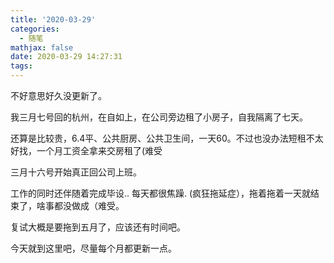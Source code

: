 ```yaml
---
title: '2020-03-29'
categories:
  - 随笔
mathjax: false
date: 2020-03-29 14:27:31
tags:
---
```



不好意思好久没更新了。

我三月七号回的杭州，在自如上，在公司旁边租了小房子，自我隔离了七天。

还算是比较贵，6.4平、公共厨房、公共卫生间，一天60。不过也没办法短租不太好找，一个月工资全拿来交房租了(难受

三月十六号开始真正回公司上班。

工作的同时还伴随着完成毕设.. 每天都很焦躁. (疯狂拖延症），拖着拖着一天就结束了，啥事都没做成（难受。

复试大概是要拖到五月了，应该还有时间吧。

今天就到这里吧，尽量每个月都更新一点。